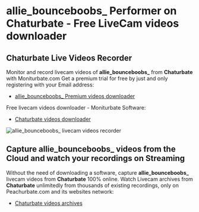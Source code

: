 # allie_bounceboobs_ Performer on Chaturbate - Free LiveCam videos downloader

## Chaturbate Live Videos Recorder

Monitor and record livecam videos of **allie_bounceboobs_** from **Chaturbate** with Moniturbate.com
Get a premium trial for free by just and only registering with your Email address:
* [allie_bounceboobs_ Premium videos downloader](https://moniturbate.com/request-demo-licence-key.html)

Free livecam videos downloader - Moniturbate Software:
* [Chaturbate videos downloader](https://moniturbate.com/moniturbate-download-software.html)

![allie_bounceboobs_ livecam videos recorder](https://peachurnet.com/templates/moniturbate-software.png)


## Capture allie_bounceboobs_ videos from the Cloud and watch your recordings on Streaming

Without the need of downloading a software, capture **allie_bounceboobs_** livecam videos from **Chaturbate** 100% online.
Watch Livecam archives from **Chaturbate** unlimitedly from thousands of existing recordings, only on Peachurbate.com and its websites network:
* [Chaturbate videos archives](https://peachurnet.com/)